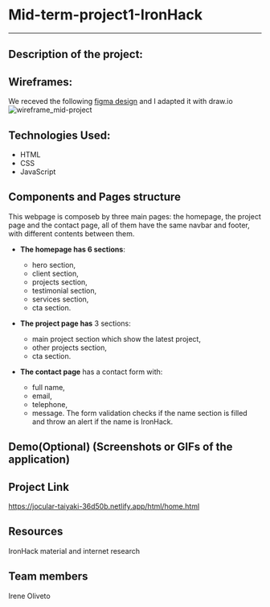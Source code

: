 # Mid-term-project1-IronHack
---

## Description of the project:

## Wireframes:
We receved the following [figma design](https://www.figma.com/file/pPV3kg9MVKC7V9rBe9y7dM/mid-term-project?node-id=0%3A1&t=17hfkJExh5Frjvjh-0) 
and I adapted it with draw.io
![wireframe_mid-project](https://user-images.githubusercontent.com/106282460/203832797-9b611c51-573c-4789-ba91-6ef4f3c28472.png)

## Technologies Used:
* HTML
* CSS
* JavaScript

## Components and Pages structure
This webpage is composeb by three main pages: the homepage, the project page and the contact page, all of them have the same navbar and footer, with different contents between them.
 * **The homepage has 6 sections**:
    * hero section,
    * client section,
    * projects section,
    * testimonial section,
    * services section,
    * cta section.

* **The project page has** 3 sections:
    * main project section which show the latest project,
    * other projects section,
    * cta section.

* **The contact page** has a contact form with:
    * full name,
    * email,
    * telephone,
    * message.
The form validation checks if the name section is filled and throw an alert if the name is IronHack.

## Demo(Optional) (Screenshots or GIFs of the application)

## Project Link
https://jocular-taiyaki-36d50b.netlify.app/html/home.html

## Resources
IronHack material and internet research

## Team members
Irene Oliveto
